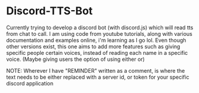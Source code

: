 # Discord-TTS-Bot
Currently trying to develop a discord bot (with discord.js) which will read tts from chat to call. I am using code from youtube tutorials, along with various documentation and examples online, i'm learning as I go lol. 
Even though other versions exist, this one aims to add more features such as giving specific people certain voices, instead of reading each name in a specific voice. (Maybe giving users the option of using either or)

NOTE: Wherever I have "REMINDER" written as a comment, is where the text needs to be either replaced with a server id, or token for your specific discord application
